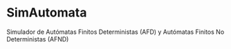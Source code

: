 # SimAutomata
Simulador de Autómatas Finitos Deterministas (AFD) y Autómatas Finitos No Deterministas (AFND) 
